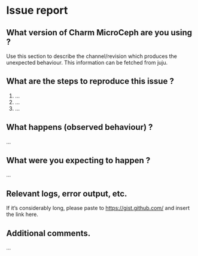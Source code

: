 # Issue report

## What version of Charm MicroCeph are you using ?

Use this section to describe the channel/revision which produces the unexpected behaviour.
This information can be fetched from juju.

## What are the steps to reproduce this issue ?

1. …
2. …
3. …

## What happens (observed behaviour) ?

…

## What were you expecting to happen ?

…

## Relevant logs, error output, etc.

If it’s considerably long, please paste to https://gist.github.com/ and insert the link here.

## Additional comments.

…
